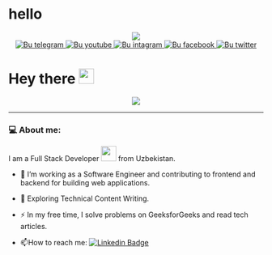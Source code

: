 # hello

<div id="header" align="center">
  <img src="https://i.giphy.com/media/v1.Y2lkPTc5MGI3NjExbnpqZjFuczRsNHhjbmppbHByd2g4Y2MzenVoMjRybzR3MTEyZjZvMiZlcD12MV9pbnRlcm5hbF9naWZfYnlfaWQmY3Q9Zw/JIX9t2j0ZTN9S/giphy.gif" widht=200>
</div>
<div id"badges" align="center">
  <a href="https://t.me/Diyorbekkkkk">
    <img src="https://img.shields.io/badge/telegram-blue?logo=telegram&logoColor=white" alt ="Bu telegram"/>
  </a>
    <a href="https://youtube.com/@user-ry6zd9xe3c">
    <img src="https://img.shields.io/badge/youtube-white?logo=youtube&logoColor=red" alt ="Bu youtube"/>
  </a>
    <a href="https://t.me/Diyorbekkkkk">
    <img src="https://img.shields.io/badge/instagram-red?logo=instagram&logoColor=white" alt ="Bu intagram"/>
  </a>
    <a href="https://t.me/Diyorbekkkkk">
    <img src="https://img.shields.io/badge/facebook-white?logo=facebook&logoColor=blue" alt ="Bu facebook"/>
    </a>
      <a href="https://t.me/Diyorbekkkkk">
    <img src="https://img.shields.io/badge/twitter-black?logo=x&logoColor=white" alt ="Bu twitter"/>
    </a>
<br>
  <img src="https://komarev.com/ghpvc/?username=rahmatullayevamohichehra&label=Mohichehraning+progiliga+kirishlar+soni" alt=""/>
  
</div>
<h1>
  Hey there
  <img src="https://media.giphy.com/media/hvRJCLFzcasrR4ia7z/giphy.gif" width="30px"/>
</h1 align="center">
<div align="center">
  <img src="https://i.giphy.com/media/v1.Y2lkPTc5MGI3NjExbGgwNzQ2NG1vd3Vka3dvenZqdnNjMjF1OXliank2bWFtbnM2NGNzNCZlcD12MV9pbnRlcm5hbF9naWZfYnlfaWQmY3Q9Zw/zTAeYCPoo90nIJLCwG/giphy.gif"/>
</div>


---
### 💻 About me:

I am a Full Stack Developer <img src="https://media.giphy.com/media/WUlplcMpOCEmTGBtBW/giphy.gif" width="30"> from Uzbekistan.
- :telescope: I’m working as a Software Engineer and contributing to frontend and backend for building web applications.

- :seedling: Exploring Technical Content Writing.

- :zap: In my free time, I solve problems on GeeksforGeeks and read tech articles.

- :mailbox:How to reach me: [![Linkedin Badge](https://img.shields.io/badge/-mohichehra-blue?style=flat&logo=Linkedin&logoColor=white)](https://linkedin.com/shohabbosdev)

